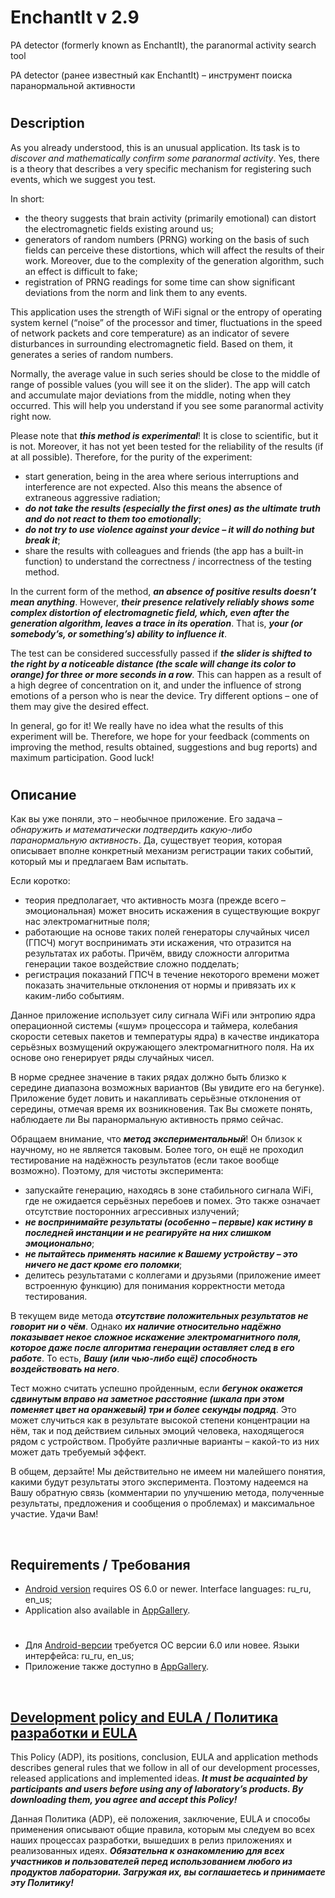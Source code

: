 # EnchantIt v 2.9


PA detector (formerly known as EnchantIt), the paranormal activity search tool

PA detector (ранее известный как EnchantIt) – инструмент поиска паранормальной активности

#

## Description

As you already understood, this is an unusual application. Its task is to _discover and mathematically confirm
some paranormal activity_. Yes, there is a theory that describes a very specific mechanism for registering such
events, which we suggest you test.

In short:
- the theory suggests that brain activity (primarily emotional) can distort the electromagnetic fields existing around us;
- generators of random numbers (PRNG) working on the basis of such fields can perceive these distortions, which will affect the results of their work. Moreover, due to the complexity of the generation algorithm, such an effect is difficult to fake;
- registration of PRNG readings for some time can show significant deviations from the norm and link them to any events.

This application uses the strength of WiFi signal or the entropy of operating system kernel (“noise” of the processor and timer, fluctuations in the speed of network packets and core temperature) as an indicator of severe disturbances in surrounding electromagnetic field. Based on them, it generates a series of random numbers.

Normally, the average value in such series should be close to the middle of range of possible values (you will see it on the slider). The app will catch and accumulate major deviations from the middle, noting when they occurred. This will help you understand if you see some paranormal activity right now.

Please note that ***this method is experimental***! It is close to scientific, but it is not. Moreover, it has not yet been tested for the reliability of the results (if at all possible). Therefore, for the purity of the experiment:
- start generation, being in the area where serious interruptions and interference are not expected. Also this means the absence of extraneous aggressive radiation;
- ***do not take the results (especially the first ones) as the ultimate truth and do not react to them too emotionally***;
- ***do not try to use violence against your device – it will do nothing but break it***;
- share the results with colleagues and friends (the app has a built-in function) to understand the correctness / incorrectness of the testing method.

In the current form of the method, ***an absence of positive results doesn’t mean anything***. However, ***their presence relatively
reliably shows some complex distortion of electromagnetic field, which, even after the generation algorithm,
leaves a trace in its operation***. That is, ***your (or somebody’s, or something’s) ability to influence it***.

The test can be considered successfully passed if ***the slider is shifted to the right by a noticeable distance
(the scale will change its color to orange) for three or more seconds in a row***. This can happen as a result of a high degree
of concentration on it, and under the influence of strong emotions of a person who is near the device. Try different options –
one of them may give the desired effect.

In general, go for it! We really have no idea what the results of this experiment will be. Therefore, we hope for your feedback
(comments on improving the method, results obtained, suggestions and bug reports) and maximum participation. Good luck!

#

## Описание

Как вы уже поняли, это – необычное приложение. Его задача – _обнаружить и математически подтвердить какую-либо паранормальную активность_.
Да, существует теория, которая описывает вполне конкретный механизм регистрации таких событий, который мы и предлагаем Вам испытать.

Если коротко:
- теория предполагает, что активность мозга (прежде всего – эмоциональная) может вносить искажения в существующие вокруг нас электромагнитные поля;
- работающие на основе таких полей генераторы случайных чисел (ГПСЧ) могут воспринимать эти искажения, что отразится на результатах их работы. Причём, ввиду сложности алгоритма генерации такое воздействие сложно подделать;
- регистрация показаний ГПСЧ в течение некоторого времени может показать значительные отклонения от нормы и привязать их к каким-либо событиям.

Данное приложение использует силу сигнала WiFi или энтропию ядра операционной системы («шум» процессора и таймера, колебания скорости сетевых пакетов и температуры ядра) в качестве индикатора серьёзных возмущений окружающего электромагнитного поля. На их основе оно генерирует ряды случайных чисел.

В норме среднее значение в таких рядах должно быть близко к середине диапазона возможных вариантов (Вы увидите его на бегунке). Приложение будет ловить и накапливать серьёзные отклонения от середины, отмечая время их возникновения. Так Вы сможете понять, наблюдаете ли Вы паранормальную активность прямо сейчас.

Обращаем внимание, что ***метод экспериментальный***! Он близок к научному, но не является таковым. Более того, он ещё не проходил тестирование на надёжность результатов (если такое вообще возможно). Поэтому, для чистоты эксперимента:
- запускайте генерацию, находясь в зоне стабильного сигнала WiFi, где не ожидается серьёзных перебоев и помех. Это также означает отсутствие посторонних агрессивных излучений;
- ***не воспринимайте результаты (особенно – первые) как истину в последней инстанции и не реагируйте на них слишком эмоционально***;
- ***не пытайтесь применять насилие к Вашему устройству – это ничего не даст кроме его поломки***;
- делитесь результатами с коллегами и друзьями (приложение имеет встроенную функцию) для понимания корректности метода тестирования.

В текущем виде метода ***отсутствие положительных результатов не говорит ни о чём***. Однако ***их наличие относительно надёжно показывает
некое сложное искажение электромагнитного поля, которое даже после алгоритма генерации оставляет след в его работе***.
То есть, ***Вашу (или чью-либо ещё) способность воздействовать на него***.

Тест можно считать успешно пройденным, если ***бегунок окажется сдвинутым вправо на заметное расстояние (шкала при этом поменяет
цвет на оранжевый) три и более секунды подряд***. Это может случиться как в результате высокой степени концентрации на нём,
так и под действием сильных эмоций человека, находящегося рядом с устройством. Пробуйте различные варианты – какой-то
из них может дать требуемый эффект.

В общем, дерзайте! Мы действительно не имеем ни малейшего понятия, какими будут результаты этого эксперимента. Поэтому
надеемся на Вашу обратную связь (комментарии по улучшению метода, полученные результаты, предложения и сообщения о проблемах)
и максимальное участие. Удачи Вам!


&nbsp;



## Requirements / Требования

- [Android version](https://play.google.com/store/apps/details?id=com.RD_AAOW.EnchantIt) requires OS 6.0 or newer. Interface languages: ru_ru, en_us;
- Application also available in [AppGallery](https://appgallery.cloud.huawei.com/ag/n/app/C104441189?channelId=GitHub&id=981952b9902a490ebfb1b8c5d11f8eef&s=A8B622B12555EE34769CFFF6303E49EF4841788E101068082F7EAF51DE3D7C24&detailType=0&v=&callType=AGDLINK&installType=0000).

#

- Для [Android-версии](https://play.google.com/store/apps/details?id=com.RD_AAOW.EnchantIt) требуется ОС версии 6.0 или новее. Языки интерфейса: ru_ru, en_us;
- Приложение также доступно в [AppGallery](https://appgallery.cloud.huawei.com/ag/n/app/C104441189?channelId=GitHub&id=981952b9902a490ebfb1b8c5d11f8eef&s=A8B622B12555EE34769CFFF6303E49EF4841788E101068082F7EAF51DE3D7C24&detailType=0&v=&callType=AGDLINK&installType=0000).

&nbsp;



## [Development policy and EULA / Политика разработки и EULA](https://adslbarxatov.github.io/ADP)

This Policy (ADP), its positions, conclusion, EULA and application methods
describes general rules that we follow in all of our development processes, released applications and implemented ideas.
***It must be acquainted by participants and users before using any of laboratory’s products.
By downloading them, you agree and accept this Policy!***

Данная Политика (ADP), её положения, заключение, EULA и способы применения
описывают общие правила, которым мы следуем во всех наших процессах разработки, вышедших в релиз приложениях
и реализованных идеях.
***Обязательна к ознакомлению для всех участников и пользователей перед использованием любого из продуктов лаборатории.
Загружая их, вы соглашаетесь и принимаете эту Политику!***
